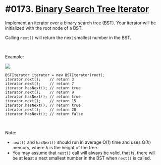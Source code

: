 # #0173. [Binary Search Tree Iterator](https://leetcode.com/problems/binary-search-tree-iterator/description/) 

Implement an iterator over a binary search tree (BST). Your iterator will be initialized with the root node of a BST.

Calling `next()` will return the next smallest number in the BST.

 

Example:

![][1]
    
    
    
    BSTIterator iterator = new BSTIterator(root);
    iterator.next();    // return 3
    iterator.next();    // return 7
    iterator.hasNext(); // return true
    iterator.next();    // return 9
    iterator.hasNext(); // return true
    iterator.next();    // return 15
    iterator.hasNext(); // return true
    iterator.next();    // return 20
    iterator.hasNext(); // return false
    

 

Note:

* `next()` and `hasNext()` should run in average O(1) time and uses O(_h_) memory, where _h_ is the height of the tree.
* You may assume that `next()` call will always be valid, that is, there will be at least a next smallest number in the BST when `next()` is called.

[1]: https://assets.leetcode.com/uploads/2018/12/25/bst-tree.png